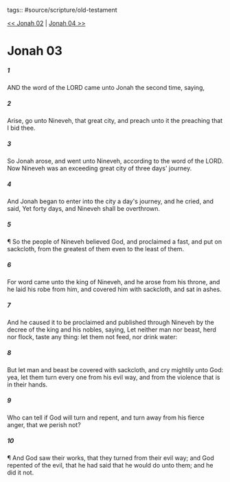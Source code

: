 tags:: #source/scripture/old-testament

[<< Jonah 02](source/scripture/old-testament/32_Jonah/Jonah_02.md) | [Jonah 04 >>](source/scripture/old-testament/32_Jonah/Jonah_04.md)

# Jonah 03

##### 1

AND the word of the LORD came unto Jonah the second time, saying,

##### 2

Arise, go unto Nineveh, that great city, and preach unto it the preaching that I bid thee.

##### 3

So Jonah arose, and went unto Nineveh, according to the word of the LORD. Now Nineveh was an exceeding great city of three days' journey.

##### 4

And Jonah began to enter into the city a day's journey, and he cried, and said, Yet forty days, and Nineveh shall be overthrown.

##### 5

¶ So the people of Nineveh believed God, and proclaimed a fast, and put on sackcloth, from the greatest of them even to the least of them.

##### 6

For word came unto the king of Nineveh, and he arose from his throne, and he laid his robe from him, and covered him with sackcloth, and sat in ashes.

##### 7

And he caused it to be proclaimed and published through Nineveh by the decree of the king and his nobles, saying, Let neither man nor beast, herd nor flock, taste any thing: let them not feed, nor drink water:

##### 8

But let man and beast be covered with sackcloth, and cry mightily unto God: yea, let them turn every one from his evil way, and from the violence that is in their hands.

##### 9

Who can tell if God will turn and repent, and turn away from his fierce anger, that we perish not?

##### 10

¶ And God saw their works, that they turned from their evil way; and God repented of the evil, that he had said that he would do unto them; and he did it not.
